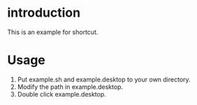# introduction

This is an example for shortcut.

# Usage

1. Put example.sh and example.desktop to your own directory.
2. Modify the path in example.desktop.
3. Double click example.desktop.
